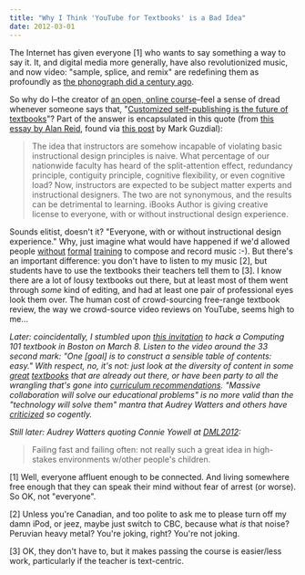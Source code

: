 ```yaml
---
title: "Why I Think 'YouTube for Textbooks' is a Bad Idea"
date: 2012-03-01
---
```

The Internet has given everyone [1] who wants to say something a way to say it. It, and digital media more generally, have also revolutionized music, and now video: "sample, splice, and remix" are redefining them as profoundly as <a href="http://www.amazon.com/Imperfect-Art-Reflections-Portable-Stanford/dp/0195063287/">the phonograph did a century ago</a>.

So why do I–the creator of <a href="https://software-carpentry.org">an open, online course</a>–feel a sense of dread whenever someone says that, "<a href="http://radar.oreilly.com/2012/02/future-textbooks-digital-toc-podcast.html">Customized self-publishing is the future of textbooks</a>"? Part of the answer is encapsulated in this quote (from <a href="http://www.insidehighered.com/views/2012/02/13/essay-do-apples-design-tools-make-it-too-easy-create-textbooks-and-courses">this essay by Alan Reid</a>, found via <a href="http://computinged.wordpress.com/2012/03/01/should-anyone-write-an-ibooks-textbook/">this post</a> by Mark Guzdial):

<blockquote>The idea that instructors are somehow incapable of violating basic instructional design principles is naive.  What percentage of our nationwide faculty has heard of the split-attention effect, redundancy principle, contiguity principle, cognitive flexibility, or even cognitive load?  Now, instructors are expected to be subject matter experts and instructional designers. The two are not synonymous, and the results can be detrimental to learning. iBooks Author is giving creative license to everyone, with or without instructional design experience.</blockquote>
Sounds elitist, doesn't it? "Everyone, with or without instructional design experience." Why, just imagine what would have happened if we'd allowed people <a href="http://en.wikipedia.org/wiki/Louis_armstrong">without</a> <a href="http://en.wikipedia.org/wiki/Paul_mccartney">formal</a> <a href="http://en.wikipedia.org/wiki/Sonny_rollins">training</a> to compose and record music :-). But there's an important difference: you don't have to listen to my music [2], but students have to use the textbooks their teachers tell them to [3]. I know there are a lot of lousy textbooks out there, but at least most of them went through <em>some</em> kind of editing, and had at least one pair of professional eyes look them over. The human cost of crowd-sourcing free-range textbook review, the way we crowd-source video reviews on YouTube, seems high to me…

<em>Later: coincidentally, I stumbled upon <a href="http://www.flatworldknowledge.com/blog/2012-february-13-teach-computer-science-get-our">this invitation</a> to hack a Computing 101 textbook in Boston on March 8. Listen to the video around the 33 second mark: "One [goal] is to construct a sensible table of contents: easy." With respect, no, it's not: just look at the diversity of content in some <a href="http://www.amazon.com/Structure-Interpretation-Computer-Programs-Second/dp/0070004846/">great</a> <a href="http://www.amazon.com/Introduction-Computing-Programming-Multimedia-Approach/dp/0136060234/">textbooks</a> that are already out there, or have been party to all the wrangling that's gone into <a href="http://www.acm.org/education/curricula-recommendations">curriculum recommendations</a>. "Massive collaboration will solve our educational problems" is no more valid than the "technology will solve them" mantra that Audrey Watters and others have <a href="http://www.hackeducation.com/2011/07/19/the-wrath-against-khan-why-some-educators-are-questioning-khan-academy/">criticized</a> so cogently.</em>

<em>Still later: Audrey Watters quoting Connie Yowell at <a href="http://dml2012.dmlcentral.net/">DML2012</a>:</em>
<blockquote>Failing fast and failing often: not really such a great idea in high-stakes environments w/other people's children.</blockquote>
[1] Well, everyone affluent enough to be connected. And living somewhere free enough that they can speak their mind without fear of arrest (or worse). So OK, not "everyone".

[2] Unless you're Canadian, and too polite to ask me to please turn off my damn iPod, or jeez, maybe just switch to CBC, because what <em>is</em> that noise? Peruvian heavy metal? You're joking, right? You're not joking.

[3] OK, they don't have to, but it makes passing the course is easier/less work, particularly if the teacher is text-centric.
